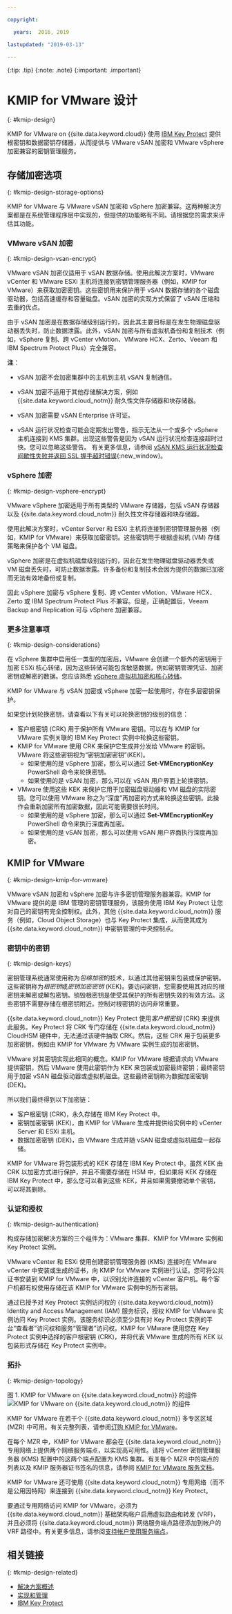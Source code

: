 ```yaml
---

copyright:

  years:  2016, 2019

lastupdated: "2019-03-13"

---
```


{:tip: .tip}
{:note: .note}
{:important: .important}

# KMIP for VMware 设计
{: #kmip-design}

KMIP for VMware on {{site.data.keyword.cloud}} 使用 [IBM Key Protect](/docs/services/key-protect?topic=key-protect-getting-started-tutorial) 提供根密钥和数据密钥存储器，从而提供与 VMware vSAN 加密和 VMware vSphere 加密兼容的密钥管理服务。

## 存储加密选项
{: #kmip-design-storage-options}

KMIP for VMware 与 VMware vSAN 加密和 vSphere 加密兼容。这两种解决方案都是在系统管理程序层中实现的，但提供的功能略有不同。请根据您的需求来评估其功能。

### VMware vSAN 加密
{: #kmip-design-vsan-encrypt}

VMware vSAN 加密仅适用于 vSAN 数据存储。使用此解决方案时，VMware vCenter 和 VMware ESXi 主机将连接到密钥管理服务器（例如，KMIP for VMware）来获取加密密钥。这些密钥用来保护用于 vSAN 数据存储的各个磁盘驱动器，包括高速缓存和容量磁盘。vSAN 加密的实现方式保留了 vSAN 压缩和去重的优点。

由于 vSAN 加密是在数据存储级别运行的，因此其主要目标是在发生物理磁盘驱动器丢失时，防止数据泄露。此外，vSAN 加密与所有虚拟机备份和复制技术（例如，vSphere 复制、跨 vCenter vMotion、VMware HCX、Zerto、Veeam 和 IBM Spectrum Protect Plus）完全兼容。

**注**：
* vSAN 加密不会加密集群中的主机到主机 vSAN 复制通信。
* vSAN 加密不适用于其他存储解决方案，例如 {{site.data.keyword.cloud_notm}} 耐久性文件存储器和块存储器。
* vSAN 加密需要 vSAN Enterprise 许可证。

* vSAN 运行状况检查可能会定期发出警告，指示无法从一个或多个 vSphere 主机连接到 KMS 集群。出现这些警告是因为 vSAN 运行状况检查连接超时过快。您可以忽略这些警告。
有关更多信息，请参阅 [vSAN KMS 运行状况检查间歇性失败并返回 SSL 握手超时错误](https://kb.vmware.com/s/article/67115){:new_window}。

### vSphere 加密
{: #kmip-design-vsphere-encrypt}

VMware vSphere 加密适用于所有类型的 VMware 存储器，包括 vSAN 存储器以及 {{site.data.keyword.cloud_notm}} 耐久性文件存储器和块存储器。

使用此解决方案时，vCenter Server 和 ESXi 主机将连接到密钥管理服务器（例如，KMIP for VMware）来获取加密密钥。这些密钥用于根据虚拟机 (VM) 存储策略来保护各个 VM 磁盘。

vSphere 加密是在虚拟机磁盘级别运行的，因此在发生物理磁盘驱动器丢失或 VM 磁盘丢失时，可防止数据泄露。许多备份和复制技术会因为提供的数据已加密而无法有效地备份或复制。

因此 vSphere 加密与 vSphere 复制、跨 vCenter vMotion、VMware HCX、Zerto 或 IBM Spectrum Protect Plus 不兼容。但是，正确配置后，Veeam Backup and Replication 可与 vSphere 加密兼容。

### 更多注意事项
{: #kmip-design-considerations}

在 vSphere 集群中启用任一类型的加密后，VMware 会创建一个额外的密钥用于加密 ESXi 核心转储，因为这些转储可能包含敏感数据，例如密钥管理凭证、加密密钥或解密的数据。您应该熟悉 [vSphere 虚拟机加密和核心转储](https://docs.vmware.com/en/VMware-vSphere/6.5/com.vmware.vsphere.security.doc/GUID-63728E8B-810D-418B-B1AA-6A0A2F92AABE.html)。

KMIP for VMware 与 vSAN 加密或 vSphere 加密一起使用时，存在多层密钥保护。

如果您计划轮换密钥，请查看以下有关可以轮换密钥的级别的信息：
* 客户根密钥 (CRK) 用于保护所有 VMware 密钥。可以在与 KMIP for VMware 实例关联的 IBM Key Protect 实例中轮换这些密钥。
* KMIP for VMware 使用 CRK 来保护它生成并分发给 VMware 的密钥。VMware 将这些密钥视为“密钥加密密钥”(KEK)。
  * 如果使用的是 vSphere 加密，那么可以通过 **Set-VMEncryptionKey** PowerShell 命令来轮换密钥。
  * 如果使用的是 vSAN 加密，那么可以在 vSAN 用户界面上轮换密钥。
* VMware 使用这些 KEK 来保护它用于加密磁盘驱动器和 VM 磁盘的实际密钥。您可以使用 VMware 称之为“深度”再加密的方式来轮换这些密钥。此操作会重新加密所有加密数据，因此可能需要很长时间。
  * 如果使用的是 vSphere 加密，那么可以通过 **Set-VMEncryptionKey** PowerShell 命令来执行深度再加密。
  * 如果使用的是 vSAN 加密，那么可以使用 vSAN 用户界面执行深度再加密。

## KMIP for VMware
{: #kmip-design-kmip-for-vmware}

VMware vSAN 加密和 vSphere 加密与许多密钥管理服务器兼容。KMIP for VMware 提供的是 IBM 管理的密钥管理服务，该服务使用 IBM Key Protect 让您对自己的密钥有完全控制权。此外，其他 {{site.data.keyword.cloud_notm}} 服务（例如，Cloud Object Storage）也与 Key Protect 集成，从而使其成为 {{site.data.keyword.cloud_notm}} 中密钥管理的中央控制点。

### 密钥中的密钥
{: #kmip-design-keys}

密钥管理系统通常使用称为*包络加密*的技术，以通过其他密钥来包装或保护密钥。这些密钥称为*根密钥*或*密钥加密密钥* (KEK)。要访问密钥，您需要使用其对应的根密钥来解密或解包密钥。销毁根密钥是使受其保护的所有密钥失效的有效方法。这些密钥不需要存储在根密钥附近。控制对根密钥的访问非常重要。

{{site.data.keyword.cloud_notm}} Key Protect 使用*客户根密钥* (CRK) 来提供此服务。Key Protect 将 CRK 专门存储在 {{site.data.keyword.cloud_notm}} CloudHSM 硬件中，无法通过该硬件抽取 CRK。然后，这些 CRK 用于包装更多加密密钥，例如由 KMIP for VMware 为 VMware 实例生成的加密密钥。

VMware 对其密钥实现此相同的概念。KMIP for VMware 根据请求向 VMware 提供密钥，然后 VMware 使用此密钥作为 KEK 来包装或加密最终密钥；最终密钥用于加密 vSAN 磁盘驱动器或虚拟机磁盘。这些最终密钥称为数据加密密钥 (DEK)。

所以我们最终得到以下加密链：
* 客户根密钥 (CRK)，永久存储在 IBM Key Protect 中。
* 密钥加密密钥 (KEK)，由 KMIP for VMware 生成并提供给实例中的 vCenter Server 和 ESXi 主机。
* 数据加密密钥 (DEK)，由 VMware 生成并随 vSAN 磁盘或虚拟机磁盘一起存储。

KMIP for VMware 将包装形式的 KEK 存储在 IBM Key Protect 中。虽然 KEK 由 CRK 以加密方式进行保护，并且不需要存储在 HSM 中，但如果将 KEK 存储在 IBM Key Protect 中，那么您可以看到这些 KEK，并且如果需要撤销单个密钥，可以将其删除。

### 认证和授权
{: #kmip-design-authentication}

构成存储加密解决方案的三个组件为：VMware 集群、KMIP for VMware 实例和 Key Protect 实例。

VMware vCenter 和 ESXi 使用创建密钥管理服务器 (KMS) 连接时在 VMware vCenter 中安装或生成的证书，向 KMIP for VMware 实例进行认证。您可将公共证书安装到 KMIP for VMware 中，以识别允许连接的 vCenter 客户机。每个客户机都有权使用存储在该 KMIP for VMware 实例中的所有密钥。

通过已授予对 Key Protect 实例访问权的 {{site.data.keyword.cloud_notm}} Identity and Access Management (IAM) 服务标识，授权 KMIP for VMware 实例访问 Key Protect 实例。该服务标识必须至少具有对 Key Protect 实例的平台“查看者”访问权和服务“管理者”访问权。KMIP for VMware 使用您在 Key Protect 实例中选择的客户根密钥 (CRK)，并将代表 VMware 生成的所有 KEK 以包装形式存储在 Key Protect 实例中。

### 拓扑
{: #kmip-design-topology}

图 1. KMIP for VMware on {{site.data.keyword.cloud_notm}} 的组件
![KMIP for VMware on {{site.data.keyword.cloud_notm}} 的组件](kmip-key-protect.svg "此解决方案使用存储在 IBM Key Protect 中的根密钥来支持 VMware vSphere 加密和 vSAN 加密。")

KMIP for VMware 在若干个 {{site.data.keyword.cloud_notm}} 多专区区域 (MZR) 中可用。有关完整列表，请参阅[订购 KMIP for VMware](/docs/services/vmwaresolutions/services?topic=vmware-solutions-kmip_standalone_ordering)。

在每个 MZR 中，KMIP for VMware 都会在 {{site.data.keyword.cloud_notm}} 专用网络上提供两个网络服务端点，以实现高可用性。请将 vCenter 密钥管理服务器 (KMS) 配置中的这两个端点配置为 KMS 集群。有关每个 MZR 中的端点的列表以及 KMIP 服务器证书签名的信息，请参阅 [KMIP for VMware 服务文档](/docs/services/vmwaresolutions/services?topic=vmware-solutions-kmip_standalone_ordering)。

KMIP for VMware 还可使用 {{site.data.keyword.cloud_notm}} 专用网络（而不是公用因特网）来连接到 {{site.data.keyword.cloud_notm}} Key Protect。

要通过专用网络访问 KMIP for VMware，必须为 {{site.data.keyword.cloud_notm}} 基础架构帐户启用虚拟路由和转发 (VRF)，并且必须将 {{site.data.keyword.cloud_notm}} 网络服务端点路径添加到帐户的 VRF 路径中。有关更多信息，请参阅[支持帐户使用服务端点](/docs/services/service-endpoint?topic=services/service-endpoint-getting-started#cs_cli_install_steps)。

## 相关链接
{: #kmip-design-related}

* [解决方案概述](/docs/services/vmwaresolutions/archiref/kmip?topic=vmware-solutions-kmip-overview)
* [实现和管理](/docs/services/vmwaresolutions/archiref/kmip?topic=vmware-solutions-kmip-implementation)
* [IBM Key Protect](/docs/services/key-protect?topic=key-protect-getting-started-tutorial)
